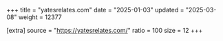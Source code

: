 +++
title = "yatesrelates.com"
date = "2025-01-03"
updated = "2025-03-08"
weight = 12377

[extra]
source = "https://yatesrelates.com/"
ratio = 100
size = 12
+++
